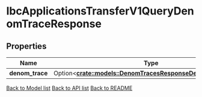 # IbcApplicationsTransferV1QueryDenomTraceResponse

## Properties

Name | Type | Description | Notes
------------ | ------------- | ------------- | -------------
**denom_trace** | Option<[**crate::models::DenomTracesResponseDenomTracesInner**](DenomTraces_response_denom_traces_inner.md)> |  | [optional]

[Back to Model list](../README.md#documentation-for-models) [Back to API list](../README.md#documentation-for-api-endpoints) [Back to README](../README.md)



